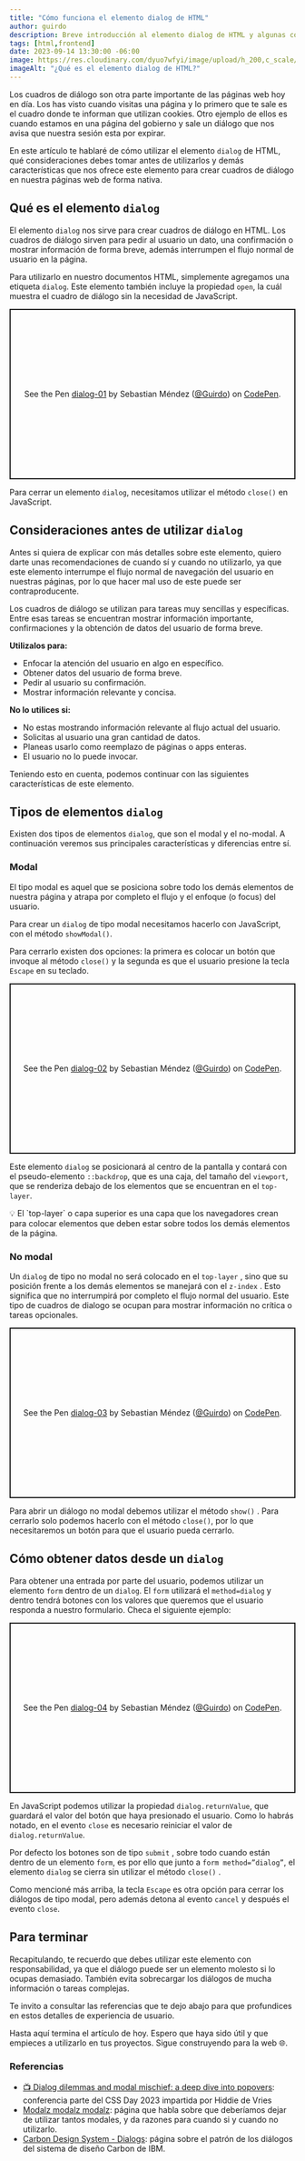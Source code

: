 ```yaml
---
title: "Cómo funciona el elemento dialog de HTML"
author: guirdo
description: Breve introducción al elemento dialog de HTML y algunas consideraciones que tomar en cuenta antes de utilizarlo
tags: [html,frontend]
date: 2023-09-14 13:30:00 -06:00
image: https://res.cloudinary.com/dyuo7wfyi/image/upload/h_200,c_scale/v1694715914/website/articles/dialog-html_rhek1c.webp
imageAlt: "¿Qué es el elemento dialog de HTML?"
---
```


Los cuadros de diálogo son otra parte importante de las páginas web hoy en día. Los has visto cuando visitas una página y lo primero que te sale es el cuadro donde te informan que utilizan cookies. Otro ejemplo de ellos es cuando estamos en una página del gobierno y sale un diálogo que nos avisa que nuestra sesión esta por expirar.

En este artículo te hablaré de cómo utilizar el elemento `dialog` de HTML, qué consideraciones debes tomar antes de utilizarlos y demás características que nos ofrece este elemento para crear cuadros de diálogo en nuestra páginas web de forma nativa.

## Qué es el elemento `dialog`

El elemento `dialog` nos sirve para crear cuadros de diálogo en HTML. Los cuadros de diálogo sirven para pedir al usuario un dato, una confirmación o mostrar información de forma breve, además interrumpen el flujo normal de usuario en la página.

Para utilizarlo en nuestro documentos HTML, simplemente agregamos una etiqueta `dialog`. Este elemento también incluye la propiedad `open`, la cuál muestra el cuadro de diálogo sin la necesidad de JavaScript.

<p class="codepen" data-height="300" data-default-tab="html,result" data-slug-hash="QWJprzX" data-user="Guirdo" style="height: 300px; box-sizing: border-box; display: flex; align-items: center; justify-content: center; border: 2px solid; margin: 1em 0; padding: 1em;">
  <span>See the Pen <a href="https://codepen.io/Guirdo/pen/QWJprzX">
  dialog-01</a> by Sebastian Méndez (<a href="https://codepen.io/Guirdo">@Guirdo</a>)
  on <a href="https://codepen.io">CodePen</a>.</span>
</p>
<script async src="https://cpwebassets.codepen.io/assets/embed/ei.js"></script>

Para cerrar un elemento `dialog`, necesitamos utilizar el método `close()` en JavaScript.

## Consideraciones antes de utilizar `dialog`

Antes si quiera de explicar con más detalles sobre este elemento, quiero darte unas recomendaciones de cuando sí y cuando no utilizarlo, ya que este elemento interrumpe el flujo normal de navegación del usuario en nuestras páginas, por lo que hacer mal uso de este puede ser contraproducente.

Los cuadros de diálogo se utilizan para tareas muy sencillas y específicas. Entre esas tareas se encuentran mostrar información importante, confirmaciones y la obtención de datos del usuario de forma breve.

**Utilizalos para:**
  * Enfocar la atención del usuario en algo en específico.
  * Obtener datos del usuario de forma breve.
  * Pedir al usuario su confirmación.
  * Mostrar información relevante y concisa.

**No lo utilices si:**

  * No estas mostrando información relevante al flujo actual del usuario.
  * Solicitas al usuario una gran cantidad de datos.
  * Planeas usarlo como reemplazo de páginas o apps enteras.
  * El usuario no lo puede invocar.

Teniendo esto en cuenta, podemos continuar con las siguientes características de este elemento.

## Tipos de elementos `dialog`

Existen dos tipos de elementos `dialog`, que son el modal y el no-modal. A continuación veremos sus principales características y diferencias entre sí.

### Modal

El tipo modal es aquel que se posiciona sobre todo los demás elementos de nuestra página y atrapa por completo el flujo y el enfoque (o focus) del usuario.

Para crear un `dialog` de tipo modal necesitamos hacerlo con JavaScript, con el método `showModal()`. 

Para cerrarlo existen dos opciones: la primera es colocar un botón que invoque al método `close()` y la segunda es que el usuario presione la tecla `Escape` en su teclado.

<p class="codepen" data-height="300" data-default-tab="html,result" data-slug-hash="zYMZaqz" data-user="Guirdo" style="height: 300px; box-sizing: border-box; display: flex; align-items: center; justify-content: center; border: 2px solid; margin: 1em 0; padding: 1em;">
  <span>See the Pen <a href="https://codepen.io/Guirdo/pen/zYMZaqz">
  dialog-02</a> by Sebastian Méndez (<a href="https://codepen.io/Guirdo">@Guirdo</a>)
  on <a href="https://codepen.io">CodePen</a>.</span>
</p>
<script async src="https://cpwebassets.codepen.io/assets/embed/ei.js"></script>

Este elemento `dialog` se posicionará al centro de la pantalla y contará con el pseudo-elemento `::backdrop`, que es una caja, del tamaño del `viewport`, que se renderiza debajo de los elementos que se encuentran en el `top-layer`.

<aside>
💡 El `top-layer` o capa superior es una capa que los navegadores crean para colocar elementos que deben estar sobre todos los demás elementos de la página.
</aside>

### No modal

Un `dialog` de tipo no modal no será colocado en el `top-layer` , sino que su posición frente a los demás elementos se manejará con el `z-index` . Esto significa que no interrumpirá por completo el flujo normal del usuario. Este tipo de cuadros de dialogo se ocupan para mostrar información no crítica o tareas opcionales. 

<p class="codepen" data-height="300" data-default-tab="html,result" data-slug-hash="gOQRjGO" data-user="Guirdo" style="height: 300px; box-sizing: border-box; display: flex; align-items: center; justify-content: center; border: 2px solid; margin: 1em 0; padding: 1em;">
  <span>See the Pen <a href="https://codepen.io/Guirdo/pen/gOQRjGO">
  dialog-03</a> by Sebastian Méndez (<a href="https://codepen.io/Guirdo">@Guirdo</a>)
  on <a href="https://codepen.io">CodePen</a>.</span>
</p>
<script async src="https://cpwebassets.codepen.io/assets/embed/ei.js"></script>

Para abrir un diálogo no modal debemos utilizar el método `show()` . Para cerrarlo solo podemos hacerlo con el método `close()`, por lo que necesitaremos un botón para que el usuario pueda cerrarlo.

## Cómo obtener datos desde un `dialog`

Para obtener una entrada por parte del usuario, podemos utilizar un elemento `form` dentro de un `dialog`. El `form` utilizará el `method=dialog` y dentro tendrá botones con los valores que queremos que el usuario responda a nuestro formulario. Checa el siguiente ejemplo:

<p class="codepen" data-height="300" data-default-tab="html,result" data-slug-hash="WNLpYXm" data-user="Guirdo" style="height: 300px; box-sizing: border-box; display: flex; align-items: center; justify-content: center; border: 2px solid; margin: 1em 0; padding: 1em;">
  <span>See the Pen <a href="https://codepen.io/Guirdo/pen/WNLpYXm">
  dialog-04</a> by Sebastian Méndez (<a href="https://codepen.io/Guirdo">@Guirdo</a>)
  on <a href="https://codepen.io">CodePen</a>.</span>
</p>
<script async src="https://cpwebassets.codepen.io/assets/embed/ei.js"></script>

En JavaScript podemos utilizar la propiedad `dialog.returnValue`, que guardará el valor del botón que haya presionado el usuario. Como lo habrás notado, en el evento `close` es necesario reiniciar el valor de `dialog.returnValue`.

Por defecto los botones son de tipo `submit` , sobre todo cuando están dentro de un elemento `form`, es por ello que junto a `form method=”dialog”`, el elemento `dialog` se cierra sin utilizar el método `close()` .

Como mencioné más arriba, la tecla `Escape` es otra opción para cerrar los diálogos de tipo modal, pero además detona al evento `cancel` y después el evento `close`. 

## Para terminar

Recapitulando, te recuerdo que debes utilizar este elemento con responsabilidad, ya que el diálogo puede ser un elemento molesto si lo ocupas demasiado. También evita sobrecargar los diálogos de mucha información o tareas complejas. 

Te invito a consultar las referencias que te dejo abajo para que profundices en estos detalles de experiencia de usuario.

Hasta aquí termina el artículo de hoy. Espero que haya sido útil y que empieces a utilizarlo en tus proyectos. Sigue construyendo para la web 🌐.

### Referencias

- [📺 Dialog dilemmas and modal mischief: a deep dive into popovers](https://www.youtube.com/watch?v=XaO2mZnIOzs): conferencia parte del CSS Day 2023 impartida por Hiddie de Vries
- [Modalz modalz modalz](https://modalzmodalzmodalz.com/): página que habla sobre que deberíamos dejar de utilizar tantos modales, y da razones para cuando si y cuando no utilizarlo.
- [Carbon Design System - Dialogs](https://carbondesignsystem.com/patterns/dialog-pattern/): página sobre el patrón de los diálogos del sistema de diseño Carbon de IBM.
